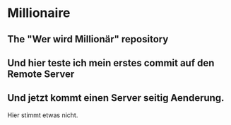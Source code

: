 Millionaire
===========

The "Wer wird Millionär" repository
------------------------
Und hier teste ich mein erstes commit auf den Remote Server
----
Und jetzt kommt einen Server seitig Aenderung.
--------------------
Hier stimmt etwas nicht.
